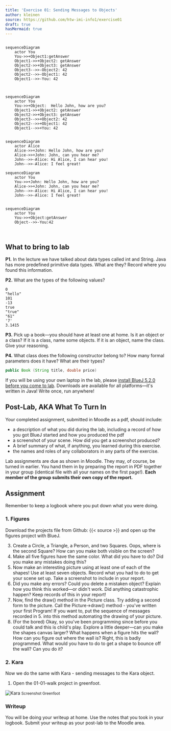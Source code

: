 ```yaml
---
title: 'Exercise 01: Sending Messages to Objects'
author: kleinen
source: https://github.com/htw-imi-info1/exercise01
draft: true
hasMermaid: true
---
```


```mermaid

sequenceDiagram
    actor You
    You->>+Object1:getAnswer
    Object1->>+Object2: getAnswer
    Object2->>+Object3: getAnswer
    Object3-->>-Object2: 42
    Object2-->>-Object1: 42
    Object1-->>-You: 42
    
```
```mermaid

sequenceDiagram
    actor You
    You->>+Object:  Hello John, how are you?
    Object1->>+Object2: getAnswer
    Object2->>+Object3: getAnswer
    Object3-->>+Object2: 42
    Object2-->>+Object1: 42
    Object1-->>+You: 42
    
```
```mermaid
sequenceDiagram
    actor Alice
    Alice->>+John: Hello John, how are you?
    Alice->>+John: John, can you hear me?
    John-->>-Alice: Hi Alice, I can hear you!
    John-->>-Alice: I feel great!
```

```mermaid
sequenceDiagram
    actor You
    You->>+John: Hello John, how are you?
    Alice->>+John: John, can you hear me?
    John-->>-Alice: Hi Alice, I can hear you!
    John-->>-Alice: I feel great!
```


```mermaid

sequenceDiagram
    actor You
    You->>+Object:getAnswer
    Object-->>-You:42

    
```

## What to bring to lab

**P1.** In the lecture we have talked about data types called int and String. Java has more predefined primitive data types. What are they? Record where you found this information.

**P2.** What are the types of the following values?

    0
    "hello"
    101
    -13
    true
    "true"
    "61"
    '7'
    3.1415

**P3.** Pick up a book—you should have at least one at home. Is it an object or a class? If it is a class, name some objects. If it is an object, name the class. Give your reasoning.

**P4.** What class does the following constructor belong to? How many formal parameters does it have? What are their types?

```java
public Book (String title, double price)
```
If you will be using your own laptop in the lab, please [install BlueJ 5.2.0 before you come to lab](https://www.bluej.org/). Downloads are available for all platforms—it's written in Java! Write once, run anywhere!

## Post-Lab, AKA  What To Turn In

Your completed assignment, submitted in Moodle as a pdf, should include:

- a description of what you did during the lab, including a record of how you got BlueJ started and how you produced the pdf
- a screenshot of your scene. How did you get a screenshot produced?
- A brief summary of what, if anything, you learned during this exercise.
- the names and roles of any collaborators in any parts of the exercise.

Lab assignments are due as shown in Moodle. They may, of course, be turned in earlier. You hand them in by preparing the report in PDF together in your group (identical file with all your names on the first page!). 
**Each member of the group submits their own copy of the report.**

## Assignment

Remember to keep a logbook where you put down what you were doing.

### 1. Figures

Download the projects file from Github: {{< source >}} and open up the figures project with BlueJ.

3. Create a Circle, a Triangle, a Person, and two Squares. Oops, where is the second Square? How can you make both visible on the screen?
4. Make all five figures have the same color. What did you have to do? Did you make any mistakes doing this?
5. Now make an interesting picture using at least one of each of the shapes! 
   Use at least seven objects. Record what you had to do to get your scene set up. Take a screenshot to include in your report.
6. Did you make any errors? Could you delete a mistaken object? Explain how you think this worked—or didn't work. Did anything catastrophic happen? Keep records of this in your report!
6. Now, find the draw() method in the Picture class. Try adding a second form to the picture. Call the Picture->draw() method - you've written your first Program! If you want to, put the sequence of messages recorded in 5. into this method automating the drawing of your picture.
7. (For the bored) Okay, so you've been programming since before you could talk and this is child's play. Explore a little deeper—can you make the shapes canvas larger? What happens when a figure hits the wall? How can you figure out where the wall is? Right, this is badly programmed. What would you have to do to get a shape to bounce off the wall? Can you do it?

### 2. Kara

Now we do the same with Kara - sending messages to the Kara object.

1. Open the 01-01-walk project in greenfoot.



![Kara](./kara-methods.jpg)
<small class = "float-right">Screenshot Greenfoot</small>



### Writeup

You will be doing your writeup at home. Use the notes that you took in your logbook. Submit your writeup as your post-lab to the Moodle area.